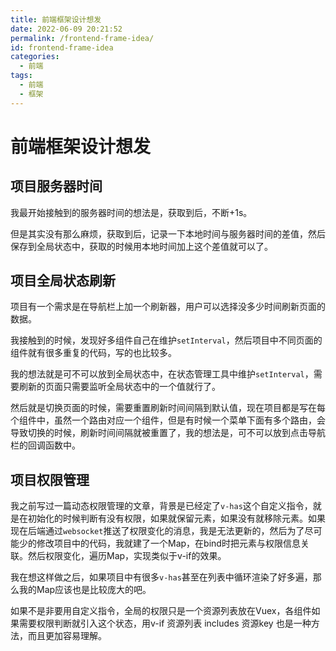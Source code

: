 ```yaml
---
title: 前端框架设计想发
date: 2022-06-09 20:21:52
permalink: /frontend-frame-idea/
id: frontend-frame-idea
categories:
  - 前端
tags:
  - 前端
  - 框架
---
```


# 前端框架设计想发

## 项目服务器时间

我最开始接触到的服务器时间的想法是，获取到后，不断+1s。

但是其实没有那么麻烦，获取到后，记录一下本地时间与服务器时间的差值，然后保存到全局状态中，获取的时候用本地时间加上这个差值就可以了。

## 项目全局状态刷新

项目有一个需求是在导航栏上加一个刷新器，用户可以选择没多少时间刷新页面的数据。

我接触到的时候，发现好多组件自己在维护`setInterval`，然后项目中不同页面的组件就有很多重复的代码，写的也比较多。

我的想法就是可不可以放到全局状态中，在状态管理工具中维护`setInterval`，需要刷新的页面只需要监听全局状态中的一个值就行了。

然后就是切换页面的时候，需要重置刷新时间间隔到默认值，现在项目都是写在每个组件中，虽然一个路由对应一个组件，但是有时候一个菜单下面有多个路由，会导致切换的时候，刷新时间间隔就被重置了，我的想法是，可不可以放到点击导航栏的回调函数中。

## 项目权限管理

我之前写过一篇动态权限管理的文章，背景是已经定了`v-has`这个自定义指令，就是在初始化的时候判断有没有权限，如果就保留元素，如果没有就移除元素。如果现在后端通过`websocket`推送了权限变化的消息，我是无法更新的，然后为了尽可能少的修改项目中的代码，我就建了一个Map，在bind时把元素与权限信息关联。然后权限变化，遍历Map，实现类似于v-if的效果。

我在想这样做之后，如果项目中有很多`v-has`甚至在列表中循环渲染了好多遍，那么我的Map应该也是比较庞大的吧。

如果不是非要用自定义指令，全局的权限只是一个资源列表放在Vuex，各组件如果需要权限判断就引入这个状态，用v-if 资源列表 includes 资源key 也是一种方法，而且更加容易理解。